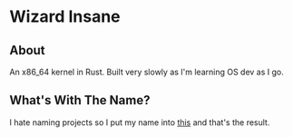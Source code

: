 # Wizard Insane

## About

An x86_64 kernel in Rust. Built very slowly as I'm learning OS dev as I go.

## What's With The Name?

I hate naming projects so I put my name into [this](https://wutangnamefor.me/) and that's the result.
